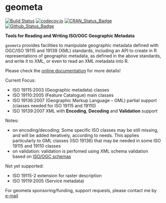 # geometa

[![Build Status](https://travis-ci.org/eblondel/geometa.svg?branch=master)](https://travis-ci.org/eblondel/geometa)
[![codecov.io](http://codecov.io/github/eblondel/geometa/coverage.svg?branch=master)](http://codecov.io/github/eblondel/geometa?branch=master)
[![CRAN_Status_Badge](http://www.r-pkg.org/badges/version/geometa)](https://cran.r-project.org/package=geometa)
[![Github_Status_Badge](https://img.shields.io/badge/Github-0.2--0-blue.svg)](https://github.com/eblondel/geometa)

**Tools for Reading and Writing ISO/OGC Geographic Metadata**

``geometa`` provides facilities to manipulate geographic metadata defined with OGC/ISO 19115 and 19139 (XML) standards, including an API to create in R representations of geographic metadata, as defined in the above standards, and write it to XML, or even to read an XML metadata into R.

Please check the [online documentation](https://github.com/eblondel/geometa/wiki) for more details!

Current Focus:
* ISO 19115:2003 (Geographic metadata) classes
* ISO 19110:2005 (Feature Catalogue) main classes
* ISO 19136:2007 (Geographic Markup Language – GML) partial support (classes needed for ISO 19115 and 19110)
* ISO 19139:2007 XML with **Encoding**, **Decoding** and **Validation** support

Notes:
* on encoding/decoding: Some specific ISO classes may be still missing, and will be added iteratively, according to needs. This applies particularly to GML classes (ISO 19136) that may be needed in some ISO 19115 and 19110 classes
* on validation: validation is perfomed using XML schema validation based on [ISO/OGC schemas](http://schemas.opengis.net/iso/19139/20070417/)

Not yet supported:
* ISO 19115-2 extension for raster description
* ISO 19119:2005 (Service metadata)

For geometa sponsoring/funding, support requests, please contact me by [e-mail](mailto:emmanuel.blondel1@gmail.com)
